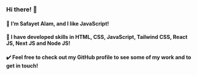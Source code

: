 ### Hi there! 👋

#### :robot:  I’m Safayet Alam, and I like JavaScript!
#### :rocket: I have developed skills in HTML, CSS, JavaScript, Tailwind CSS, React JS, Next JS and Node JS!
#### :heavy_check_mark: Feel free to check out my GitHub profile to see some of my work and to get in touch!
